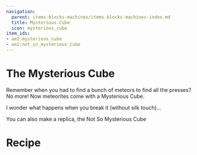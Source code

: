 ```yaml
---
navigation:
  parent: items-blocks-machines/items-blocks-machines-index.md
  title: Mysterious Cube
  icon: mysterious_cube
item_ids:
- ae2:mysterious_cube
- ae2:not_so_mysterious_cube
---
```

# The Mysterious Cube

<BlockImage id="mysterious_cube" scale="8" />

Remember when you had to find a bunch of meteors to find all the presses? No more! Now meteorites come with a Mysterious Cube.

I wonder what happens when you break it (without silk touch)...

You can also make a replica, the Not So Mysterious Cube

# Recipe

<RecipeFor id="not_so_mysterious_cube" />
